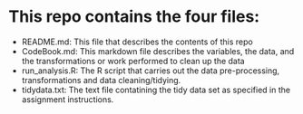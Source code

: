 # This repo contains the four files:
- README.md: This file that describes the contents of this repo
- CodeBook.md: This markdown file describes the variables, the data, and the transformations or work performed to clean up the data
- run_analysis.R: The R script that carries out the data pre-processing, transformations and data cleaning/tidying.
- tidydata.txt: The text file contatining the tidy data set as specified in the assignment instructions.